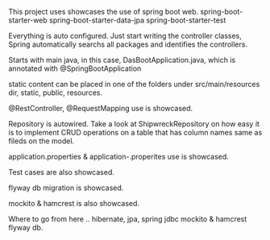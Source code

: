 This project uses showcases the use of spring boot web.
spring-boot-starter-web
spring-boot-starter-data-jpa
spring-boot-starter-test

Everything is auto configured. Just start writing the controller classes, Spring automatically searchs all packages and identifies the controllers.

Starts with main java, in this case, DasBootApplication.java, which is annotated with @SpringBootApplication

static content can be placed in one of the folders under src/main/resources dir, static, public, resources.

@RestController, @RequestMapping use is showcased.

Repository is autowired. Take a look at ShipwreckRepository on how easy it is to implement CRUD operations on a table that has column names same as fileds on the model.

application.properties & application-<env>.properites use is showcased.

Test cases are also showcased.

flyway db migration is showcased.

mockito & hamcrest is also showcased.

Where to go from here ..
hibernate, jpa, spring jdbc
mockito & hamcrest
flyway db.



